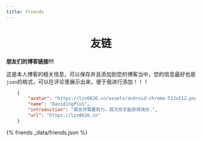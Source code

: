 ```yaml
---
title: friends
---
```


# <center>友链</center>

**朋友们的博客链接!!!**

这是本人博客的相关信息，可以保存并且添加到您的博客当中，您的信息最好也是`json`的格式，可以在评论里展示出来，便于我进行添加！！！

~~~json
    {
        "avatar": "https://lzx0626.cn/assets/android-chrome-512x512.png",
        "name": "DavidingPlus",
        "introduction": "首先你需要努力，其次你才能获得快乐.",
        "url": "https://lzx0626.cn"
    }
~~~

{% friends _data/friends.json %}


